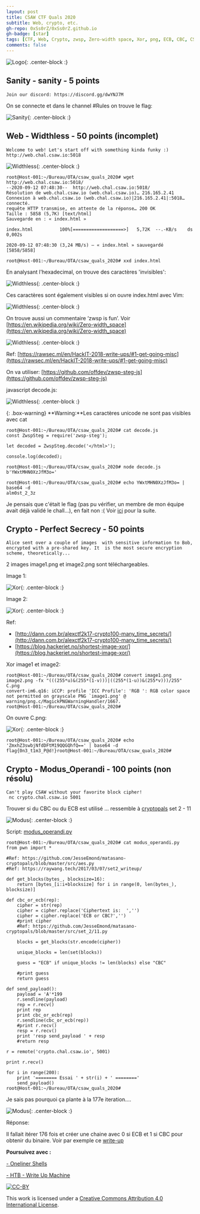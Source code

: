 ```yaml
---
layout: post
title: CSAW CTF Quals 2020
subtitle: Web, crypto, etc. 
gh-repo: 0xSs0rZ/0xSs0rZ.github.io
gh-badge: [star]
tags: [CTF, Web, Crypto, zwsp, Zero-width space, Xor, png, ECB, CBC, CSAW, Write-up, Python, pwn]
comments: false
---
```


![Logo](/img/csaw-ctf-logo.png){: .center-block :}

## Sanity - sanity - 5 points

~~~
Join our discord: https://discord.gg/dwYNJ7M
~~~

On se connecte et dans le channel #Rules on trouve le flag:

![Sanity](/img/csaw20_sanity.png){: .center-block :}

## Web - Widthless - 50 points (incomplet)

~~~
Welcome to web! Let's start off with something kinda funky :)  http://web.chal.csaw.io:5018
~~~

![Widthless](/img/csaw20_widthless_1.png){: .center-block :}

~~~
root@Host-001:~/Bureau/OTA/csaw_quals_2020# wget http://web.chal.csaw.io:5018/
--2020-09-12 07:48:30--  http://web.chal.csaw.io:5018/
Résolution de web.chal.csaw.io (web.chal.csaw.io)… 216.165.2.41
Connexion à web.chal.csaw.io (web.chal.csaw.io)|216.165.2.41|:5018… connecté.
requête HTTP transmise, en attente de la réponse… 200 OK
Taille : 5858 (5,7K) [text/html]
Sauvegarde en : « index.html »

index.html          100%[===================>]   5,72K  --.-KB/s    ds 0,002s  

2020-09-12 07:48:30 (3,24 MB/s) — « index.html » sauvegardé [5858/5858]

root@Host-001:~/Bureau/OTA/csaw_quals_2020# xxd index.html 
~~~

En analysant l'hexadecimal, on trouve des caractères 'invisibles':

![Widthless](/img/csaw20_widthless_2.png){: .center-block :}

Ces caractères sont également visibles si on ouvre index.html avec Vim:

![Widthless](/img/csaw20_widthless_3.png){: .center-block :}

On trouve aussi un commentaire ‘zwsp is fun’. Voir [https://en.wikipedia.org/wiki/Zero-width_space](https://en.wikipedia.org/wiki/Zero-width_space)

![Widthless](/img/csaw20_widthless_4.png){: .center-block :}

Ref: [https://rawsec.ml/en/HackIT-2018-write-ups/#1-get-going-misc](https://rawsec.ml/en/HackIT-2018-write-ups/#1-get-going-misc)

On va utiliser: [https://github.com/offdev/zwsp-steg-js](https://github.com/offdev/zwsp-steg-js)

javascript decode.js:

![Widthless](/img/csaw20_widthless_5.png){: .center-block :}

{: .box-warning}
**Warning:**Les caractères unicode ne sont pas visibles avec cat

~~~
root@Host-001:~/Bureau/OTA/csaw_quals_2020# cat decode.js
const ZwspSteg = require('zwsp-steg');

let decoded = ZwspSteg.decode('</html>​​​​‎‏‎​​​');

console.log(decoded);
 
root@Host-001:~/Bureau/OTA/csaw_quals_2020# node decode.js 
b'YWxtMHN0XzJfM3o='

root@Host-001:~/Bureau/OTA/csaw_quals_2020# echo YWxtMHN0XzJfM3o= | base64 -d
alm0st_2_3z
~~~

Je pensais que c'était le flag (pas pu vérifier, un membre de mon équipe avait déjà validé le chall...), en fait non :( Voir [ici](https://medium.com/@isatrevor052/widthless-writeup-csaw-ctf-quals-2020-a007b3ddadc3) pour la suite.

## Crypto - Perfect Secrecy - 50 points

~~~
Alice sent over a couple of images  with sensitive information to Bob, encrypted with a pre-shared key. It  is the most secure encryption scheme, theoretically...
~~~

2 images image1.png et image2.png sont téléchargeables.

Image 1:

![Xor](/img/csaw20_perfect_secrecy_1.png){: .center-block :}

Image 2: 

![Xor](/img/csaw20_perfect_secrecy_2.png){: .center-block :}

Ref: 

- [http://dann.com.br/alexctf2k17-crypto100-many_time_secrets/](http://dann.com.br/alexctf2k17-crypto100-many_time_secrets/)
- [https://blog.hackeriet.no/shortest-image-xor/](https://blog.hackeriet.no/shortest-image-xor/)

Xor image1 et image2:

~~~
root@Host-001:~/Bureau/OTA/csaw_quals_2020# convert image1.png image2.png -fx "(((255*u)&(255*(1-v)))|((255*(1-u))&(255*v)))/255" C.png
convert-im6.q16: iCCP: profile 'ICC Profile': 'RGB ': RGB color space not permitted on grayscale PNG `image1.png' @ warning/png.c/MagickPNGWarningHandler/1667.
root@Host-001:~/Bureau/OTA/csaw_quals_2020#
~~~

On ouvre C.png:

![Xor](/img/csaw20_perfect_secrecy_3.png){: .center-block :}

~~~
root@Host-001:~/Bureau/OTA/csaw_quals_2020# echo 'ZmxhZ3swbjNfdDFtM19QQGQhfQ==' | base64 -d
flag{0n3_t1m3_P@d!}root@Host-001:~/Bureau/OTA/csaw_quals_2020# 
~~~

## Crypto - Modus_Operandi - 100 points (non résolu)

~~~
Can't play CSAW without your favorite block cipher!
 nc crypto.chal.csaw.io 5001
~~~

Trouver si du CBC ou du ECB est utilisé ... ressemble à [cryptopals](https://0xss0rz.github.io/tags/#Cryptopals) set 2 - 11

![Modus](/img/csaw20_modus_operandi_1.png){: .center-block :}

Script: [modus_operandi.py](https://github.com/0xSs0rZ/CTF/blob/master/modus_operandi.py)

~~~
root@Host-001:~/Bureau/OTA/csaw_quals_2020# cat modus_operandi.py 
from pwn import *

#Ref: https://github.com/JesseEmond/matasano-cryptopals/blob/master/src/aes.py
#Ref: https://raywang.tech/2017/03/07/set2_writeup/

def get_blocks(bytes_, blocksize=16):
    return [bytes_[i:i+blocksize] for i in range(0, len(bytes_), blocksize)]
    
def cbc_or_ecb(rep):
	cipher = str(rep)
	cipher = cipher.replace('Ciphertext is:  ','')
	cipher = cipher.replace('ECB or CBC?','')
	#print cipher
	#Ref: https://github.com/JesseEmond/matasano-cryptopals/blob/master/src/set_2/11.py

	blocks = get_blocks(str.encode(cipher))

	unique_blocks = len(set(blocks))

	guess = "ECB" if unique_blocks != len(blocks) else "CBC"

	#print guess
	return guess

def send_payload():
    payload = 'A'*199
    r.sendline(payload)
    rep = r.recv()
    print rep
    print cbc_or_ecb(rep)
    r.sendline(cbc_or_ecb(rep))
    #print r.recv()
    resp = r.recv()
    print 'resp send_payload ' + resp
    #return resp
    
r = remote('crypto.chal.csaw.io', 5001)

print r.recv()

for i in range(200):
	print '======== Essai ' + str(i) + ' ========'
	send_payload()
root@Host-001:~/Bureau/OTA/csaw_quals_2020# 
~~~

Je sais pas pourquoi ça plante à la 177e iteration....

![Modus](/img/csaw20_modus_operandi_2.png){: .center-block :}

Réponse:

Il fallait itérer 176 fois et créer une chaine avec 0 si ECB et 1 si CBC pour obtenir du binaire. Voir par exemple ce [write-up](https://github.com/Happygator/CTF/blob/master/CSAW2020/ModusOperandi.md)

**Poursuivez avec :** 

[- Oneliner Shells](https://0xss0rz.github.io/2020-05-10-Oneliner-shells/)

[- HTB - Write Up Machine](https://0xss0rz.github.io/2020-08-04-HTB-Write-Up/)

[![CC-BY](https://mirrors.creativecommons.org/presskit/buttons/88x31/svg/by.svg)](https://creativecommons.org/licenses/by/4.0/)

This work is licensed under a [Creative Commons Attribution 4.0 International License](https://creativecommons.org/licenses/by/4.0/).
